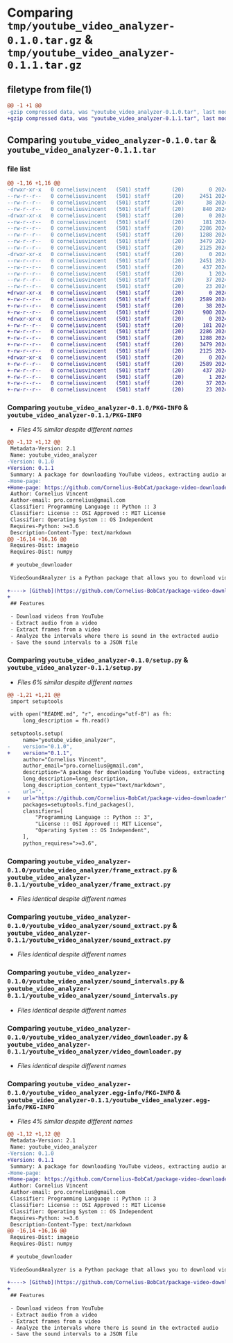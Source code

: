 # Comparing `tmp/youtube_video_analyzer-0.1.0.tar.gz` & `tmp/youtube_video_analyzer-0.1.1.tar.gz`

## filetype from file(1)

```diff
@@ -1 +1 @@
-gzip compressed data, was "youtube_video_analyzer-0.1.0.tar", last modified: Sat May 18 08:20:03 2024, max compression
+gzip compressed data, was "youtube_video_analyzer-0.1.1.tar", last modified: Sat May 18 08:37:01 2024, max compression
```

## Comparing `youtube_video_analyzer-0.1.0.tar` & `youtube_video_analyzer-0.1.1.tar`

### file list

```diff
@@ -1,16 +1,16 @@
-drwxr-xr-x   0 corneliusvincent   (501) staff       (20)        0 2024-05-18 08:20:03.368476 youtube_video_analyzer-0.1.0/
--rw-r--r--   0 corneliusvincent   (501) staff       (20)     2451 2024-05-18 08:20:03.368242 youtube_video_analyzer-0.1.0/PKG-INFO
--rw-r--r--   0 corneliusvincent   (501) staff       (20)       38 2024-05-18 08:20:03.368522 youtube_video_analyzer-0.1.0/setup.cfg
--rw-r--r--   0 corneliusvincent   (501) staff       (20)      840 2024-05-18 08:18:21.000000 youtube_video_analyzer-0.1.0/setup.py
-drwxr-xr-x   0 corneliusvincent   (501) staff       (20)        0 2024-05-18 08:20:03.366943 youtube_video_analyzer-0.1.0/youtube_video_analyzer/
--rw-r--r--   0 corneliusvincent   (501) staff       (20)      181 2024-05-18 07:54:47.000000 youtube_video_analyzer-0.1.0/youtube_video_analyzer/__init__.py
--rw-r--r--   0 corneliusvincent   (501) staff       (20)     2286 2024-05-18 08:03:45.000000 youtube_video_analyzer-0.1.0/youtube_video_analyzer/frame_extract.py
--rw-r--r--   0 corneliusvincent   (501) staff       (20)     1288 2024-05-18 08:02:32.000000 youtube_video_analyzer-0.1.0/youtube_video_analyzer/sound_extract.py
--rw-r--r--   0 corneliusvincent   (501) staff       (20)     3479 2024-05-18 08:01:14.000000 youtube_video_analyzer-0.1.0/youtube_video_analyzer/sound_intervals.py
--rw-r--r--   0 corneliusvincent   (501) staff       (20)     2125 2024-05-18 08:01:36.000000 youtube_video_analyzer-0.1.0/youtube_video_analyzer/video_downloader.py
-drwxr-xr-x   0 corneliusvincent   (501) staff       (20)        0 2024-05-18 08:20:03.367886 youtube_video_analyzer-0.1.0/youtube_video_analyzer.egg-info/
--rw-r--r--   0 corneliusvincent   (501) staff       (20)     2451 2024-05-18 08:20:03.000000 youtube_video_analyzer-0.1.0/youtube_video_analyzer.egg-info/PKG-INFO
--rw-r--r--   0 corneliusvincent   (501) staff       (20)      437 2024-05-18 08:20:03.000000 youtube_video_analyzer-0.1.0/youtube_video_analyzer.egg-info/SOURCES.txt
--rw-r--r--   0 corneliusvincent   (501) staff       (20)        1 2024-05-18 08:20:03.000000 youtube_video_analyzer-0.1.0/youtube_video_analyzer.egg-info/dependency_links.txt
--rw-r--r--   0 corneliusvincent   (501) staff       (20)       37 2024-05-18 08:20:03.000000 youtube_video_analyzer-0.1.0/youtube_video_analyzer.egg-info/requires.txt
--rw-r--r--   0 corneliusvincent   (501) staff       (20)       23 2024-05-18 08:20:03.000000 youtube_video_analyzer-0.1.0/youtube_video_analyzer.egg-info/top_level.txt
+drwxr-xr-x   0 corneliusvincent   (501) staff       (20)        0 2024-05-18 08:37:01.371179 youtube_video_analyzer-0.1.1/
+-rw-r--r--   0 corneliusvincent   (501) staff       (20)     2589 2024-05-18 08:37:01.370935 youtube_video_analyzer-0.1.1/PKG-INFO
+-rw-r--r--   0 corneliusvincent   (501) staff       (20)       38 2024-05-18 08:37:01.371225 youtube_video_analyzer-0.1.1/setup.cfg
+-rw-r--r--   0 corneliusvincent   (501) staff       (20)      900 2024-05-18 08:35:36.000000 youtube_video_analyzer-0.1.1/setup.py
+drwxr-xr-x   0 corneliusvincent   (501) staff       (20)        0 2024-05-18 08:37:01.369760 youtube_video_analyzer-0.1.1/youtube_video_analyzer/
+-rw-r--r--   0 corneliusvincent   (501) staff       (20)      181 2024-05-18 07:54:47.000000 youtube_video_analyzer-0.1.1/youtube_video_analyzer/__init__.py
+-rw-r--r--   0 corneliusvincent   (501) staff       (20)     2286 2024-05-18 08:03:45.000000 youtube_video_analyzer-0.1.1/youtube_video_analyzer/frame_extract.py
+-rw-r--r--   0 corneliusvincent   (501) staff       (20)     1288 2024-05-18 08:02:32.000000 youtube_video_analyzer-0.1.1/youtube_video_analyzer/sound_extract.py
+-rw-r--r--   0 corneliusvincent   (501) staff       (20)     3479 2024-05-18 08:01:14.000000 youtube_video_analyzer-0.1.1/youtube_video_analyzer/sound_intervals.py
+-rw-r--r--   0 corneliusvincent   (501) staff       (20)     2125 2024-05-18 08:01:36.000000 youtube_video_analyzer-0.1.1/youtube_video_analyzer/video_downloader.py
+drwxr-xr-x   0 corneliusvincent   (501) staff       (20)        0 2024-05-18 08:37:01.370706 youtube_video_analyzer-0.1.1/youtube_video_analyzer.egg-info/
+-rw-r--r--   0 corneliusvincent   (501) staff       (20)     2589 2024-05-18 08:37:01.000000 youtube_video_analyzer-0.1.1/youtube_video_analyzer.egg-info/PKG-INFO
+-rw-r--r--   0 corneliusvincent   (501) staff       (20)      437 2024-05-18 08:37:01.000000 youtube_video_analyzer-0.1.1/youtube_video_analyzer.egg-info/SOURCES.txt
+-rw-r--r--   0 corneliusvincent   (501) staff       (20)        1 2024-05-18 08:37:01.000000 youtube_video_analyzer-0.1.1/youtube_video_analyzer.egg-info/dependency_links.txt
+-rw-r--r--   0 corneliusvincent   (501) staff       (20)       37 2024-05-18 08:37:01.000000 youtube_video_analyzer-0.1.1/youtube_video_analyzer.egg-info/requires.txt
+-rw-r--r--   0 corneliusvincent   (501) staff       (20)       23 2024-05-18 08:37:01.000000 youtube_video_analyzer-0.1.1/youtube_video_analyzer.egg-info/top_level.txt
```

### Comparing `youtube_video_analyzer-0.1.0/PKG-INFO` & `youtube_video_analyzer-0.1.1/PKG-INFO`

 * *Files 4% similar despite different names*

```diff
@@ -1,12 +1,12 @@
 Metadata-Version: 2.1
 Name: youtube_video_analyzer
-Version: 0.1.0
+Version: 0.1.1
 Summary: A package for downloading YouTube videos, extracting audio and frames, and analyzing sound intervals
-Home-page: 
+Home-page: https://github.com/Cornelius-BobCat/package-video-downloader
 Author: Cornelius Vincent
 Author-email: pro.cornelius@gmail.com
 Classifier: Programming Language :: Python :: 3
 Classifier: License :: OSI Approved :: MIT License
 Classifier: Operating System :: OS Independent
 Requires-Python: >=3.6
 Description-Content-Type: text/markdown
@@ -16,14 +16,16 @@
 Requires-Dist: imageio
 Requires-Dist: numpy
 
 # youtube_downloader
 
 VideoSoundAnalyzer is a Python package that allows you to download videos from YouTube, extract audio and frames from local videos, and analyze the intervals where there is sound in the extracted audio.
 
+----> [Github](https://github.com/Cornelius-BobCat/package-video-downloader)
+
 ## Features
 
 - Download videos from YouTube
 - Extract audio from a video
 - Extract frames from a video
 - Analyze the intervals where there is sound in the extracted audio
 - Save the sound intervals to a JSON file
```

### Comparing `youtube_video_analyzer-0.1.0/setup.py` & `youtube_video_analyzer-0.1.1/setup.py`

 * *Files 6% similar despite different names*

```diff
@@ -1,21 +1,21 @@
 import setuptools
 
 with open("README.md", "r", encoding="utf-8") as fh:
     long_description = fh.read()
 
 setuptools.setup(
     name="youtube_video_analyzer",
-    version="0.1.0",
+    version="0.1.1",
     author="Cornelius Vincent",
     author_email="pro.cornelius@gmail.com",
     description="A package for downloading YouTube videos, extracting audio and frames, and analyzing sound intervals",
     long_description=long_description,
     long_description_content_type="text/markdown",
-    url="",
+    url="https://github.com/Cornelius-BobCat/package-video-downloader",
     packages=setuptools.find_packages(),
     classifiers=[
         "Programming Language :: Python :: 3",
         "License :: OSI Approved :: MIT License",
         "Operating System :: OS Independent",
     ],
     python_requires=">=3.6",
```

### Comparing `youtube_video_analyzer-0.1.0/youtube_video_analyzer/frame_extract.py` & `youtube_video_analyzer-0.1.1/youtube_video_analyzer/frame_extract.py`

 * *Files identical despite different names*

### Comparing `youtube_video_analyzer-0.1.0/youtube_video_analyzer/sound_extract.py` & `youtube_video_analyzer-0.1.1/youtube_video_analyzer/sound_extract.py`

 * *Files identical despite different names*

### Comparing `youtube_video_analyzer-0.1.0/youtube_video_analyzer/sound_intervals.py` & `youtube_video_analyzer-0.1.1/youtube_video_analyzer/sound_intervals.py`

 * *Files identical despite different names*

### Comparing `youtube_video_analyzer-0.1.0/youtube_video_analyzer/video_downloader.py` & `youtube_video_analyzer-0.1.1/youtube_video_analyzer/video_downloader.py`

 * *Files identical despite different names*

### Comparing `youtube_video_analyzer-0.1.0/youtube_video_analyzer.egg-info/PKG-INFO` & `youtube_video_analyzer-0.1.1/youtube_video_analyzer.egg-info/PKG-INFO`

 * *Files 4% similar despite different names*

```diff
@@ -1,12 +1,12 @@
 Metadata-Version: 2.1
 Name: youtube_video_analyzer
-Version: 0.1.0
+Version: 0.1.1
 Summary: A package for downloading YouTube videos, extracting audio and frames, and analyzing sound intervals
-Home-page: 
+Home-page: https://github.com/Cornelius-BobCat/package-video-downloader
 Author: Cornelius Vincent
 Author-email: pro.cornelius@gmail.com
 Classifier: Programming Language :: Python :: 3
 Classifier: License :: OSI Approved :: MIT License
 Classifier: Operating System :: OS Independent
 Requires-Python: >=3.6
 Description-Content-Type: text/markdown
@@ -16,14 +16,16 @@
 Requires-Dist: imageio
 Requires-Dist: numpy
 
 # youtube_downloader
 
 VideoSoundAnalyzer is a Python package that allows you to download videos from YouTube, extract audio and frames from local videos, and analyze the intervals where there is sound in the extracted audio.
 
+----> [Github](https://github.com/Cornelius-BobCat/package-video-downloader)
+
 ## Features
 
 - Download videos from YouTube
 - Extract audio from a video
 - Extract frames from a video
 - Analyze the intervals where there is sound in the extracted audio
 - Save the sound intervals to a JSON file
```

